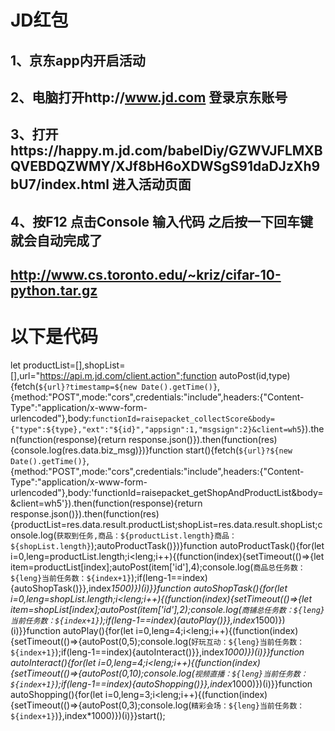 # JD红包
## 1、京东app内开启活动
## 2、电脑打开http://www.jd.com 登录京东账号
## 3、打开https://happy.m.jd.com/babelDiy/GZWVJFLMXBQVEBDQZWMY/XJf8bH6oXDWSgS91daDJzXh9bU7/index.html 进入活动页面
## 4、按F12 点击Console 输入代码 之后按一下回车键 就会自动完成了
## http://www.cs.toronto.edu/~kriz/cifar-10-python.tar.gz


# 以下是代码
let productList=[],shopList=[],url="https://api.m.jd.com/client.action";function autoPost(id,type){fetch(`${url}?timestamp=${new Date().getTime()}`,{method:"POST",mode:"cors",credentials:"include",headers:{"Content-Type":"application/x-www-form-urlencoded"},body:`functionId=raisepacket_collectScore&body={"type":${type},"ext":"${id}","appsign":1,"msgsign":2}&client=wh5`}).then(function(response){return response.json()}).then(function(res){console.log(res.data.biz_msg)})}function start(){fetch(`${url}?${new Date().getTime()}`,{method:"POST",mode:"cors",credentials:"include",headers:{"Content-Type":"application/x-www-form-urlencoded"},body:'functionId=raisepacket_getShopAndProductList&body=&client=wh5'}).then(function(response){return response.json()}).then(function(res){productList=res.data.result.productList;shopList=res.data.result.shopList;console.log(`获取到任务,商品：${productList.length}商品：${shopList.length}`);autoProductTask()})}function autoProductTask(){for(let i=0,leng=productList.length;i<leng;i++){(function(index){setTimeout(()=>{let item=productList[index];autoPost(item['id'],4);console.log(`商品总任务数：${leng}当前任务数：${index+1}`);if(leng-1==index){autoShopTask()}},index*1500)})(i)}}function autoShopTask(){for(let i=0,leng=shopList.length;i<leng;i++){(function(index){setTimeout(()=>{let item=shopList[index];autoPost(item['id'],2);console.log(`商铺总任务数：${leng}当前任务数：${index+1}`);if(leng-1==index){autoPlay()}},index*1500)})(i)}}function autoPlay(){for(let i=0,leng=4;i<leng;i++){(function(index){setTimeout(()=>{autoPost(0,5);console.log(`好玩互动：${leng}当前任务数：${index+1}`);if(leng-1==index){autoInteract()}},index*1000)})(i)}}function autoInteract(){for(let i=0,leng=4;i<leng;i++){(function(index){setTimeout(()=>{autoPost(0,10);console.log(`视频直播：${leng}当前任务数：${index+1}`);if(leng-1==index){autoShopping()}},index*1000)})(i)}}function autoShopping(){for(let i=0,leng=3;i<leng;i++){(function(index){setTimeout(()=>{autoPost(0,3);console.log(`精彩会场：${leng}当前任务数：${index+1}`)},index*1000)})(i)}}start();

